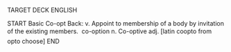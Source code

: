 TARGET DECK
ENGLISH

START
Basic
Co-opt
Back: v. Appoint to membership of a body by invitation of the existing members.  co-option n. Co-optive adj. [latin coopto from opto choose]
END
